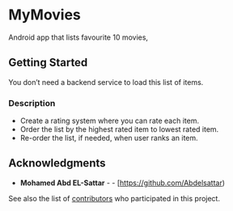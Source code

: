 # MyMovies 

Android app that lists favourite 10  movies,

## Getting Started
 You don’t need a backend service to load this list of items.

### Description

* Create a rating system where you can rate each item.
* Order the list by the highest rated item to lowest rated item. 
* Re-order the list, if needed, when user ranks an item.

## Acknowledgments

* **Mohamed Abd EL-Sattar** -  - [https://github.com/Abdelsattar)

See also the list of [contributors](https://github.com/islamelhady/mymovies/graphs/contributors) who participated in this project.

